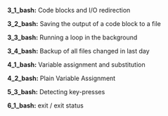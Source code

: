 

**3_1_bash:** Code blocks and I/O redirection

**3_2_bash:** Saving the output of a code block to a file

**3_3_bash:** Running a loop in the background

**3_4_bash:** Backup of all files changed in last day

**4_1_bash:** Variable assignment and substitution

**4_2_bash:** Plain Variable Assignment

**5_3_bash:** Detecting key-presses

**6_1_bash:** exit / exit status

